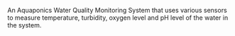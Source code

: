 An Aquaponics Water Quality Monitoring System that uses various sensors to measure temperature, turbidity, oxygen level and pH level of the water in the system.

